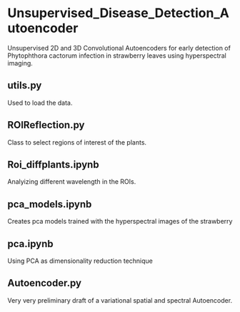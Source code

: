 # Unsupervised_Disease_Detection_Autoencoder
 Unsupervised 2D and 3D Convolutional Autoencoders for early detection of Phytophthora cactorum infection in strawberry leaves using hyperspectral imaging.



## utils.py
Used to load the data.


## ROIReflection.py
Class to select regions of interest of the plants.

## Roi_diffplants.ipynb
Analyizing different wavelength in the ROIs.

## pca_models.ipynb
Creates pca models trained with the hyperspectral images of the strawberry

## pca.ipynb
Using PCA as dimensionality reduction technique

## Autoencoder.py
Very very preliminary draft of a variational spatial and spectral Autoencoder.
